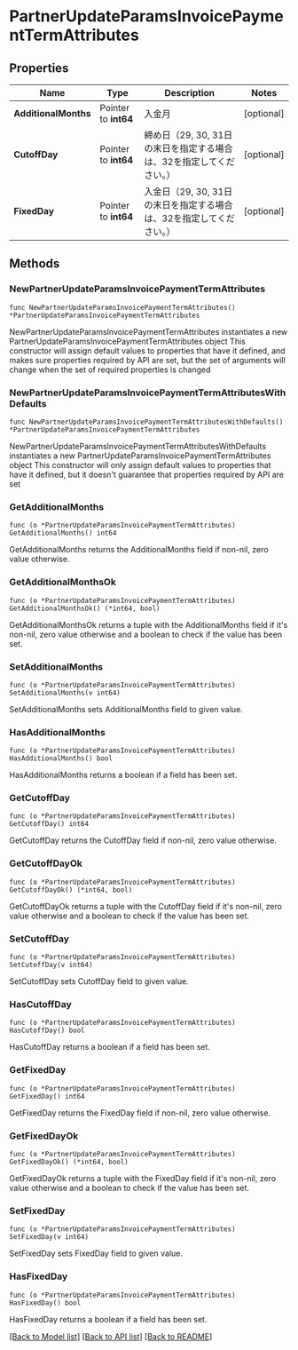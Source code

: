 # PartnerUpdateParamsInvoicePaymentTermAttributes

## Properties

Name | Type | Description | Notes
------------ | ------------- | ------------- | -------------
**AdditionalMonths** | Pointer to **int64** | 入金月 | [optional] 
**CutoffDay** | Pointer to **int64** | 締め日（29, 30, 31日の末日を指定する場合は、32を指定してください。） | [optional] 
**FixedDay** | Pointer to **int64** | 入金日（29, 30, 31日の末日を指定する場合は、32を指定してください。） | [optional] 

## Methods

### NewPartnerUpdateParamsInvoicePaymentTermAttributes

`func NewPartnerUpdateParamsInvoicePaymentTermAttributes() *PartnerUpdateParamsInvoicePaymentTermAttributes`

NewPartnerUpdateParamsInvoicePaymentTermAttributes instantiates a new PartnerUpdateParamsInvoicePaymentTermAttributes object
This constructor will assign default values to properties that have it defined,
and makes sure properties required by API are set, but the set of arguments
will change when the set of required properties is changed

### NewPartnerUpdateParamsInvoicePaymentTermAttributesWithDefaults

`func NewPartnerUpdateParamsInvoicePaymentTermAttributesWithDefaults() *PartnerUpdateParamsInvoicePaymentTermAttributes`

NewPartnerUpdateParamsInvoicePaymentTermAttributesWithDefaults instantiates a new PartnerUpdateParamsInvoicePaymentTermAttributes object
This constructor will only assign default values to properties that have it defined,
but it doesn't guarantee that properties required by API are set

### GetAdditionalMonths

`func (o *PartnerUpdateParamsInvoicePaymentTermAttributes) GetAdditionalMonths() int64`

GetAdditionalMonths returns the AdditionalMonths field if non-nil, zero value otherwise.

### GetAdditionalMonthsOk

`func (o *PartnerUpdateParamsInvoicePaymentTermAttributes) GetAdditionalMonthsOk() (*int64, bool)`

GetAdditionalMonthsOk returns a tuple with the AdditionalMonths field if it's non-nil, zero value otherwise
and a boolean to check if the value has been set.

### SetAdditionalMonths

`func (o *PartnerUpdateParamsInvoicePaymentTermAttributes) SetAdditionalMonths(v int64)`

SetAdditionalMonths sets AdditionalMonths field to given value.

### HasAdditionalMonths

`func (o *PartnerUpdateParamsInvoicePaymentTermAttributes) HasAdditionalMonths() bool`

HasAdditionalMonths returns a boolean if a field has been set.

### GetCutoffDay

`func (o *PartnerUpdateParamsInvoicePaymentTermAttributes) GetCutoffDay() int64`

GetCutoffDay returns the CutoffDay field if non-nil, zero value otherwise.

### GetCutoffDayOk

`func (o *PartnerUpdateParamsInvoicePaymentTermAttributes) GetCutoffDayOk() (*int64, bool)`

GetCutoffDayOk returns a tuple with the CutoffDay field if it's non-nil, zero value otherwise
and a boolean to check if the value has been set.

### SetCutoffDay

`func (o *PartnerUpdateParamsInvoicePaymentTermAttributes) SetCutoffDay(v int64)`

SetCutoffDay sets CutoffDay field to given value.

### HasCutoffDay

`func (o *PartnerUpdateParamsInvoicePaymentTermAttributes) HasCutoffDay() bool`

HasCutoffDay returns a boolean if a field has been set.

### GetFixedDay

`func (o *PartnerUpdateParamsInvoicePaymentTermAttributes) GetFixedDay() int64`

GetFixedDay returns the FixedDay field if non-nil, zero value otherwise.

### GetFixedDayOk

`func (o *PartnerUpdateParamsInvoicePaymentTermAttributes) GetFixedDayOk() (*int64, bool)`

GetFixedDayOk returns a tuple with the FixedDay field if it's non-nil, zero value otherwise
and a boolean to check if the value has been set.

### SetFixedDay

`func (o *PartnerUpdateParamsInvoicePaymentTermAttributes) SetFixedDay(v int64)`

SetFixedDay sets FixedDay field to given value.

### HasFixedDay

`func (o *PartnerUpdateParamsInvoicePaymentTermAttributes) HasFixedDay() bool`

HasFixedDay returns a boolean if a field has been set.


[[Back to Model list]](../README.md#documentation-for-models) [[Back to API list]](../README.md#documentation-for-api-endpoints) [[Back to README]](../README.md)


